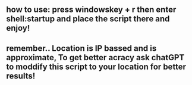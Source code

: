 ## how to use: press windowskey + r then enter shell:startup and place the script there and enjoy!
## remember.. Location is IP bassed and is approximate, To get better acracy ask chatGPT to moddify this script to your location for better results!
